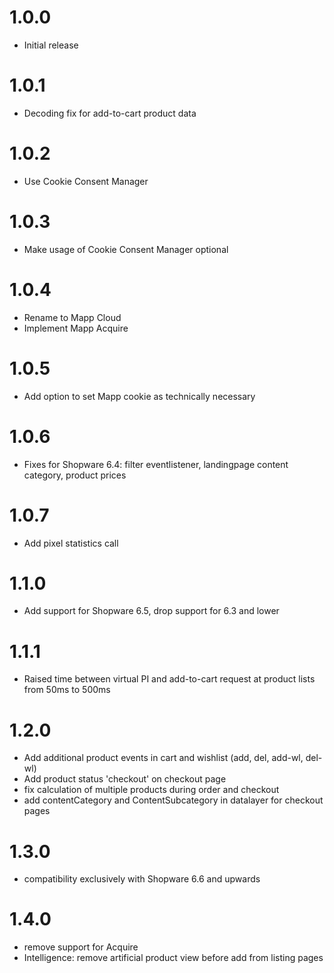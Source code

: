 # 1.0.0
- Initial release
# 1.0.1
- Decoding fix for add-to-cart product data
# 1.0.2
- Use Cookie Consent Manager
# 1.0.3
- Make usage of Cookie Consent Manager optional
# 1.0.4
- Rename to Mapp Cloud
- Implement Mapp Acquire
# 1.0.5
- Add option to set Mapp cookie as technically necessary
# 1.0.6
- Fixes for Shopware 6.4: filter eventlistener, landingpage content category, product prices
# 1.0.7
- Add pixel statistics call
# 1.1.0
- Add support for Shopware 6.5, drop support for 6.3 and lower
# 1.1.1
- Raised time between virtual PI and add-to-cart request at product lists from 50ms to 500ms
# 1.2.0
- Add additional product events in cart and wishlist (add, del, add-wl, del-wl)
- Add product status 'checkout' on checkout page
- fix calculation of multiple products during order and checkout
- add contentCategory and ContentSubcategory in datalayer for checkout pages
# 1.3.0
- compatibility exclusively with Shopware 6.6 and upwards 
# 1.4.0
- remove support for Acquire
- Intelligence: remove artificial product view before add from listing pages

